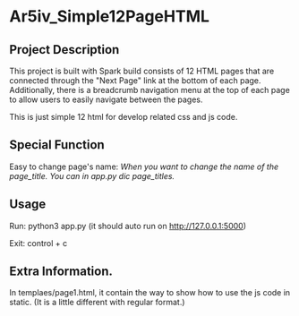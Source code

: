 # Ar5iv_Simple12PageHTML

## Project Description
This project is built with Spark build consists of 12 HTML pages that are connected through the "Next Page" link at the bottom of each page. Additionally, there is a breadcrumb navigation menu at the top of each page to allow users to easily navigate between the pages.

This is just simple 12 html for develop related css and js code.

## Special Function
Easy to change page's name: *When you want to change the name of the page_title. You can in app.py dic page_titles.*

## Usage
Run: python3 app.py (it should auto run on http://127.0.0.1:5000)

Exit: control + c

## Extra Information.
In templaes/page1.html, it contain the way to show how to use the js code in static. (It is a little different with regular format.)


